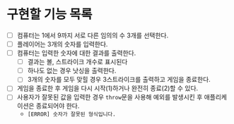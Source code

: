 # 구현할 기능 목록
- [ ] 컴퓨터는 1에서 9까지 서로 다른 임의의 수 3개를 선택한다.
- [ ] 플레이어는 3개의 숫자를 입력한다.
- [ ] 컴퓨터는 입력한 숫자에 대한 결과를 출력한다.
  - [ ] 결과는 볼, 스트라이크 개수로 표시된다
  - [ ] 하나도 없는 경우 낫싱을 출력한다.
  - [ ] 3개의 숫자를 모두 맞힐 경우 3스트라이크를 출력하고 게임을 종료한다.
- [ ] 게임을 종료한 후 게임을 다시 시작(1)하거나 완전히 종료(2)할 수 있다.
- [ ] 사용자가 잘못된 값을 입력한 경우 `throw`문을 사용해 예외를 발생시킨 후 애플리케이션은 종료되어야 한다.
  - `[ERROR] 숫자가 잘못된 형식입니다.`